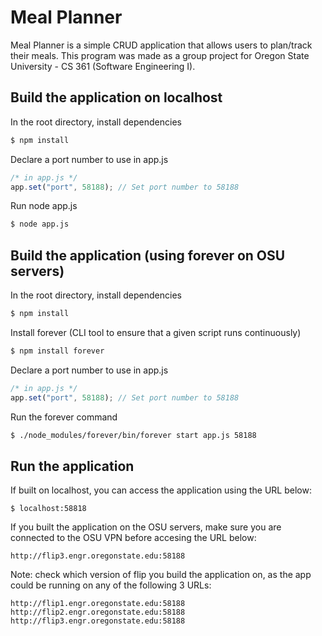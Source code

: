 # Meal Planner

Meal Planner is a simple CRUD application that allows users to plan/track their meals.
This program was made as a group project for Oregon State University - CS 361 (Software Engineering I).

## Build the application on localhost

In the root directory, install dependencies

```bash
$ npm install
```

Declare a port number to use in app.js

```javascript
/* in app.js */
app.set("port", 58188); // Set port number to 58188
```

Run node app.js

```bash
$ node app.js
```

## Build the application (using forever on OSU servers)

In the root directory, install dependencies

```bash
$ npm install
```

Install forever (CLI tool to ensure that a given script runs continuously)

```bash
$ npm install forever
```

Declare a port number to use in app.js

```javascript
/* in app.js */
app.set("port", 58188); // Set port number to 58188
```

Run the forever command

```bash
$ ./node_modules/forever/bin/forever start app.js 58188
```

## Run the application

If built on localhost, you can access the application using the URL below:

```
$ localhost:58818
```

If you built the application on the OSU servers, make sure you are connected to the OSU VPN before accesing the URL below:

```
http://flip3.engr.oregonstate.edu:58188
```

Note: check which version of flip you build the application on, as the app could be running on any of the following 3 URLs:

```
http://flip1.engr.oregonstate.edu:58188
http://flip2.engr.oregonstate.edu:58188
http://flip3.engr.oregonstate.edu:58188
```
